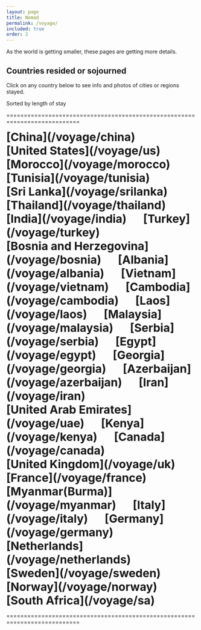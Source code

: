 ```yaml
---
layout: page
title: Nomad
permalink: /voyage/
included: true
order: 2
---
```


As the world is getting smaller, these pages are getting more details.

## Countries resided or sojourned

Click on any country below to see info and photos of cities or regions stayed.

Sorted by length of stay

===========================================================================

<span style="font-weight:700;font-size:30px">
[China](/voyage/china) &emsp; 
[<nobr>United States</nobr>](/voyage/us) &emsp; 
[Morocco](/voyage/morocco) &emsp; 
[Tunisia](/voyage/tunisia) &emsp; 
[<nobr>Sri Lanka</nobr>](/voyage/srilanka) &emsp; 
[Thailand](/voyage/thailand) &emsp; 
[India](/voyage/india) &emsp; 
[Turkey](/voyage/turkey) &emsp; 
[<nobr>Bosnia and Herzegovina</nobr>](/voyage/bosnia) &emsp; 
[Albania](/voyage/albania) &emsp; 
[Vietnam](/voyage/vietnam) &emsp; 
[Cambodia](/voyage/cambodia) &emsp; 
[Laos](/voyage/laos) &emsp; 
[Malaysia](/voyage/malaysia) &emsp; 
[Serbia](/voyage/serbia) &emsp; 
[Egypt](/voyage/egypt) &emsp; 
[Georgia](/voyage/georgia) &emsp; 
[Azerbaijan](/voyage/azerbaijan) &emsp; 
[Iran](/voyage/iran) &emsp; 
[<nobr>United Arab Emirates</nobr>](/voyage/uae) &emsp; 
[Kenya](/voyage/kenya) &emsp; 
[Canada](/voyage/canada) &emsp; 
[<nobr>United Kingdom</nobr>](/voyage/uk) &emsp; 
[France](/voyage/france) &emsp; 
[Myanmar(Burma)](/voyage/myanmar) &emsp; 
[Italy](/voyage/italy) &emsp; 
[Germany](/voyage/germany) &emsp; 
[Netherlands](/voyage/netherlands) &emsp; 
[Sweden](/voyage/sweden) &emsp; 
[Norway](/voyage/norway) &emsp; 
[<nobr>South Africa</nobr>](/voyage/sa) &emsp; 
</span>

===========================================================================
